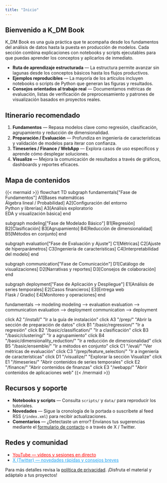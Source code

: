 ```yaml
---
title: "Inicio"
---
```


## Bienvenido a K_DM Book
K_DM Book es una guía práctica que te acompaña desde los fundamentos del análisis de datos hasta la puesta en producción de modelos. Cada sección combina explicaciones con notebooks y scripts ejecutables para que puedas aprender los conceptos y aplicarlos de inmediato.

- **Ruta de aprendizaje estructurada** — La estructura permite avanzar sin lagunas desde los conceptos básicos hasta los flujos productivos.
- **Ejemplos reproducibles** — La mayoría de los artículos incluyen notebooks o scripts de Python que generan las figuras y resultados.
- **Consejos orientados al trabajo real** — Documentamos métricas de evaluación, listas de verificación de preprocesamiento y patrones de visualización basados en proyectos reales.

## Itinerario recomendado
1. **Fundamentos** — Repasa modelos clave como regresión, clasificación, agrupamiento y reducción de dimensionalidad.
2. **Preparación / Evaluación** — Profundiza en ingeniería de características y validación de modelos para iterar con confianza.
3. **Timeseries / Finance / WebApp** — Explora casos de uso específicos y aprende cómo desplegar soluciones.
4. **Visualize** — Mejora la comunicación de resultados a través de gráficos, dashboards y reportes eficaces.

## Mapa de contenidos
{{< mermaid >}}
flowchart TD
  subgraph fundamentals["Fase de Fundamentos"]
    A1[Bases matemáticas<br>Álgebra lineal / Probabilidad]
    A2[Configuración del entorno<br>Python y librerías]
    A3[Análisis exploratorio<br>EDA y visualización básica]
  end

  subgraph modeling["Fase de Modelado Básico"]
    B1[Regresión]
    B2[Clasificación]
    B3[Agrupamiento]
    B4[Reducción de dimensionalidad]
    B5[Métodos en conjunto]
  end

  subgraph evaluation["Fase de Evaluación y Ajuste"]
    C1[Métricas]
    C2[Ajuste de hiperparámetros]
    C3[Ingeniería de características]
    C4[Interpretabilidad del modelo]
  end

  subgraph communication["Fase de Comunicación"]
    D1[Catálogo de visualizaciones]
    D2[Narrativas y reportes]
    D3[Consejos de colaboración]
  end

  subgraph deployment["Fase de Aplicación y Despliegue"]
    E1[Análisis de series temporales]
    E2[Casos financieros]
    E3[Entrega web<br>Flask / Gradio]
    E4[Monitoreo y operaciones]
  end

  fundamentals --> modeling
  modeling --> evaluation
  evaluation --> communication
  evaluation --> deployment
  communication --> deployment

  click A2 "/install/" "Ir a la guía de instalación"
  click A3 "/prep/" "Abrir la sección de preparación de datos"
  click B1 "/basic/regression/" "Ir a regresión"
  click B2 "/basic/classification/" "Ir a clasificación"
  click B3 "/basic/clustering/" "Ir a agrupamiento"
  click B4 "/basic/dimensionality_reduction/" "Ir a reducción de dimensionalidad"
  click B5 "/basic/ensemble/" "Ir a métodos en conjunto"
  click C1 "/eval/" "Ver métricas de evaluación"
  click C3 "/prep/feature_selection/" "Ir a ingeniería de características"
  click D1 "/visualize/" "Explorar la sección Visualize"
  click E1 "/timeseries/" "Abrir contenidos de series temporales"
  click E2 "/finance/" "Abrir contenidos de finanzas"
  click E3 "/webapp/" "Abrir contenidos de aplicaciones web"
{{< /mermaid >}}

## Recursos y soporte
- **Notebooks y scripts** — Consulta `scripts/` y `data/` para reproducir los tutoriales.
- **Novedades** — Sigue la cronología de la portada o suscríbete al feed RSS (`/index.xml`) para recibir actualizaciones.
- **Comentarios** — ¿Detectaste un error? Envíanos tus sugerencias mediante el [formulario de contacto](https://kdm.hatenablog.jp/entry/issue) o a través de X / Twitter.

## Redes y comunidad
- <a href="https://www.youtube.com/@K_DM" style="color:#FF0000;"><i class="fab fa-fw fa-youtube"></i> YouTube — vídeos y sesiones en directo</a>
- <a href="https://twitter.com/_K_DM" style="color:#1DA1F2;"><i class="fab fa-fw fa-twitter"></i> X (Twitter) — novedades rápidas y consejos breves</a>

Para más detalles revisa la [política de privacidad](https://kdm.hatenablog.jp/privacy-policy). ¡Disfruta el material y adáptalo a tus proyectos!
